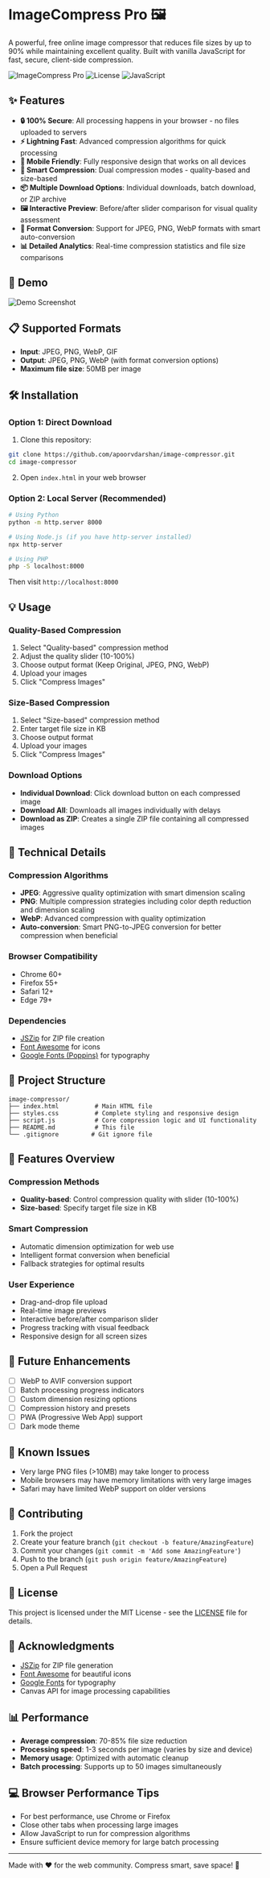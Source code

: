 # ImageCompress Pro 🖼️

A powerful, free online image compressor that reduces file sizes by up to 90% while maintaining excellent quality. Built with vanilla JavaScript for fast, secure, client-side compression.

![ImageCompress Pro](https://img.shields.io/badge/Version-1.0.0-blue.svg)
![License](https://img.shields.io/badge/License-MIT-green.svg)
![JavaScript](https://img.shields.io/badge/JavaScript-ES6+-yellow.svg)

## ✨ Features

- **🔒 100% Secure**: All processing happens in your browser - no files uploaded to servers
- **⚡ Lightning Fast**: Advanced compression algorithms for quick processing
- **📱 Mobile Friendly**: Fully responsive design that works on all devices
- **🎯 Smart Compression**: Dual compression modes - quality-based and size-based
- **📦 Multiple Download Options**: Individual downloads, batch download, or ZIP archive
- **🖼️ Interactive Preview**: Before/after slider comparison for visual quality assessment
- **🔄 Format Conversion**: Support for JPEG, PNG, WebP formats with smart auto-conversion
- **📊 Detailed Analytics**: Real-time compression statistics and file size comparisons

## 🚀 Demo

![Demo Screenshot](demo-screenshot.png)

## 📋 Supported Formats

- **Input**: JPEG, PNG, WebP, GIF
- **Output**: JPEG, PNG, WebP (with format conversion options)
- **Maximum file size**: 50MB per image

## 🛠️ Installation

### Option 1: Direct Download

1. Clone this repository:

```bash
git clone https://github.com/apoorvdarshan/image-compressor.git
cd image-compressor
```

2. Open `index.html` in your web browser

### Option 2: Local Server (Recommended)

```bash
# Using Python
python -m http.server 8000

# Using Node.js (if you have http-server installed)
npx http-server

# Using PHP
php -S localhost:8000
```

Then visit `http://localhost:8000`

## 💡 Usage

### Quality-Based Compression

1. Select "Quality-based" compression method
2. Adjust the quality slider (10-100%)
3. Choose output format (Keep Original, JPEG, PNG, WebP)
4. Upload your images
5. Click "Compress Images"

### Size-Based Compression

1. Select "Size-based" compression method
2. Enter target file size in KB
3. Choose output format
4. Upload your images
5. Click "Compress Images"

### Download Options

- **Individual Download**: Click download button on each compressed image
- **Download All**: Downloads all images individually with delays
- **Download as ZIP**: Creates a single ZIP file containing all compressed images

## 🔧 Technical Details

### Compression Algorithms

- **JPEG**: Aggressive quality optimization with smart dimension scaling
- **PNG**: Multiple compression strategies including color depth reduction and dimension scaling
- **WebP**: Advanced compression with quality optimization
- **Auto-conversion**: Smart PNG-to-JPEG conversion for better compression when beneficial

### Browser Compatibility

- Chrome 60+
- Firefox 55+
- Safari 12+
- Edge 79+

### Dependencies

- [JSZip](https://stuhome.github.io/JSZip/) for ZIP file creation
- [Font Awesome](https://fontawesome.com/) for icons
- [Google Fonts (Poppins)](https://fonts.google.com/) for typography

## 📁 Project Structure

```
image-compressor/
├── index.html          # Main HTML file
├── styles.css          # Complete styling and responsive design
├── script.js           # Core compression logic and UI functionality
├── README.md           # This file
└── .gitignore         # Git ignore file
```

## 🎨 Features Overview

### Compression Methods

- **Quality-based**: Control compression quality with slider (10-100%)
- **Size-based**: Specify target file size in KB

### Smart Compression

- Automatic dimension optimization for web use
- Intelligent format conversion when beneficial
- Fallback strategies for optimal results

### User Experience

- Drag-and-drop file upload
- Real-time image previews
- Interactive before/after comparison slider
- Progress tracking with visual feedback
- Responsive design for all screen sizes

## 🔮 Future Enhancements

- [ ] WebP to AVIF conversion support
- [ ] Batch processing progress indicators
- [ ] Custom dimension resizing options
- [ ] Compression history and presets
- [ ] PWA (Progressive Web App) support
- [ ] Dark mode theme

## 🐛 Known Issues

- Very large PNG files (>10MB) may take longer to process
- Mobile browsers may have memory limitations with very large images
- Safari may have limited WebP support on older versions

## 🤝 Contributing

1. Fork the project
2. Create your feature branch (`git checkout -b feature/AmazingFeature`)
3. Commit your changes (`git commit -m 'Add some AmazingFeature'`)
4. Push to the branch (`git push origin feature/AmazingFeature`)
5. Open a Pull Request

## 📄 License

This project is licensed under the MIT License - see the [LICENSE](LICENSE) file for details.

## 🙏 Acknowledgments

- [JSZip](https://stuhome.github.io/JSZip/) for ZIP file generation
- [Font Awesome](https://fontawesome.com/) for beautiful icons
- [Google Fonts](https://fonts.google.com/) for typography
- Canvas API for image processing capabilities

## 📊 Performance

- **Average compression**: 70-85% file size reduction
- **Processing speed**: 1-3 seconds per image (varies by size and device)
- **Memory usage**: Optimized with automatic cleanup
- **Batch processing**: Supports up to 50 images simultaneously

## 💻 Browser Performance Tips

- For best performance, use Chrome or Firefox
- Close other tabs when processing large images
- Allow JavaScript to run for compression algorithms
- Ensure sufficient device memory for large batch processing

---

Made with ❤️ for the web community. Compress smart, save space! 🚀
